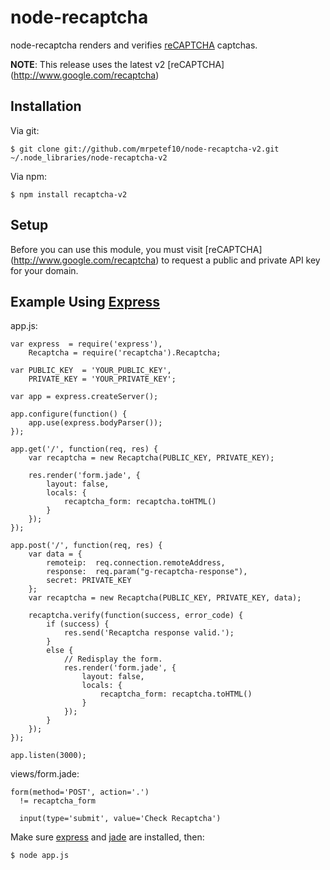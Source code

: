 # node-recaptcha

node-recaptcha renders and verifies [reCAPTCHA](http://www.google.com/recaptcha) captchas.

**NOTE**: This release uses the latest v2 [reCAPTCHA] (http://www.google.com/recaptcha)

## Installation

Via git:

    $ git clone git://github.com/mrpetef10/node-recaptcha-v2.git ~/.node_libraries/node-recaptcha-v2

Via npm:

    $ npm install recaptcha-v2

## Setup

Before you can use this module, you must visit [reCAPTCHA] (http://www.google.com/recaptcha)
to request a public and private API key for your domain.

## Example Using [Express](http://www.expressjs.com)

app.js:

    var express  = require('express'),
        Recaptcha = require('recaptcha').Recaptcha;

    var PUBLIC_KEY  = 'YOUR_PUBLIC_KEY',
        PRIVATE_KEY = 'YOUR_PRIVATE_KEY';

    var app = express.createServer();

    app.configure(function() {
        app.use(express.bodyParser());
    });

    app.get('/', function(req, res) {
        var recaptcha = new Recaptcha(PUBLIC_KEY, PRIVATE_KEY);

        res.render('form.jade', {
            layout: false,
            locals: {
                recaptcha_form: recaptcha.toHTML()
            }
        });
    });

    app.post('/', function(req, res) {
        var data = {
			remoteip:  req.connection.remoteAddress,
			response:  req.param("g-recaptcha-response"),
			secret: PRIVATE_KEY
        };
        var recaptcha = new Recaptcha(PUBLIC_KEY, PRIVATE_KEY, data);

        recaptcha.verify(function(success, error_code) {
            if (success) {
                res.send('Recaptcha response valid.');
            }
            else {
                // Redisplay the form.
                res.render('form.jade', {
                    layout: false,
                    locals: {
                        recaptcha_form: recaptcha.toHTML()
                    }
                });
            }
        });
    });

    app.listen(3000);

views/form.jade:

    form(method='POST', action='.')
      != recaptcha_form

      input(type='submit', value='Check Recaptcha')

Make sure [express](http://www.expressjs.com) and [jade](http://jade-lang.com)
are installed, then:

    $ node app.js
